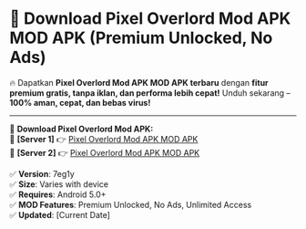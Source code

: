 # 🚀 Download Pixel Overlord Mod APK MOD APK (Premium Unlocked, No Ads)  

🔥 Dapatkan **Pixel Overlord Mod APK MOD APK terbaru** dengan **fitur premium gratis, tanpa iklan, dan performa lebih cepat!** Unduh sekarang – **100% aman, cepat, dan bebas virus!**  

---


🔽 **Download Pixel Overlord Mod APK:**  
🔹 **[Server 1]** 👉 [Pixel Overlord Mod APK MOD APK](https://apkcomod.com?title=Pixel_Overlord_Mod_APK)  
🔹 **[Server 2]** 👉 [Pixel Overlord Mod APK MOD APK](https://apkcomod.com?title=Pixel_Overlord_Mod_APK)  


✅ **Version**: 7eg1y  
✅ **Size**: Varies with device  
✅ **Requires**: Android 5.0+  
✅ **MOD Features**: Premium Unlocked, No Ads, Unlimited Access  
✅ **Updated**: [Current Date]  